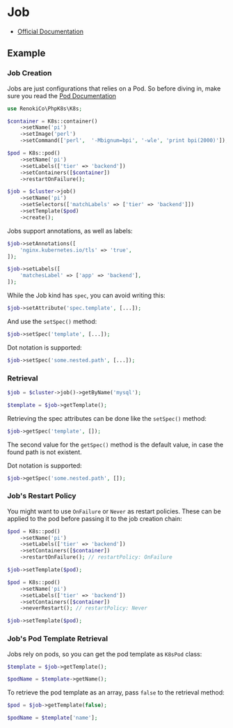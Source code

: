 # Job

- [Official Documentation](https://kubernetes.io/docs/concepts/workloads/controllers/job/)

## Example

### Job Creation

Jobs are just configurations that relies on a Pod. So before diving in, make sure you read the [Pod Documentation](Pod.md)

```php
use RenokiCo\PhpK8s\K8s;

$container = K8s::container()
    ->setName('pi')
    ->setImage('perl')
    ->setCommand(['perl',  '-Mbignum=bpi', '-wle', 'print bpi(2000)']);

$pod = K8s::pod()
    ->setName('pi')
    ->setLabels(['tier' => 'backend'])
    ->setContainers([$container])
    ->restartOnFailure();

$job = $cluster->job()
    ->setName('pi')
    ->setSelectors(['matchLabels' => ['tier' => 'backend']])
    ->setTemplate($pod)
    ->create();
```

Jobs support annotations, as well as labels:

```php
$job->setAnnotations([
    'nginx.kubernetes.io/tls' => 'true',
]);
```

```php
$job->setLabels([
    'matchesLabel' => ['app' => 'backend'],
]);
```

While the Job kind has `spec`, you can avoid writing this:

```php
$job->setAttribute('spec.template', [...]);
```

And use the `setSpec()` method:

```php
$job->setSpec('template', [...]);
```

Dot notation is supported:

```php
$job->setSpec('some.nested.path', [...]);
```

### Retrieval

```php
$job = $cluster->job()->getByName('mysql');

$template = $job->getTemplate();
```

Retrieving the spec attributes can be done like the `setSpec()` method:

```php
$job->getSpec('template', []);
```

The second value for the `getSpec()` method is the default value, in case the found path is not existent.

Dot notation is supported:

```php
$job->getSpec('some.nested.path', []);
```

### Job's Restart Policy

You might want to use `OnFailure` or `Never` as restart policies. These can be applied to the pod before passing it
to the job creation chain:

```php
$pod = K8s::pod()
    ->setName('pi')
    ->setLabels(['tier' => 'backend'])
    ->setContainers([$container])
    ->restartOnFailure(); // restartPolicy: OnFailure

$job->setTemplate($pod);
```

```php
$pod = K8s::pod()
    ->setName('pi')
    ->setLabels(['tier' => 'backend'])
    ->setContainers([$container])
    ->neverRestart(); // restartPolicy: Never

$job->setTemplate($pod);
```

### Job's Pod Template Retrieval

Jobs rely on pods, so you can get the pod template as `K8sPod` class:

```php
$template = $job->getTemplate();

$podName = $template->getName();
```

To retrieve the pod template as an array, pass `false` to the retrieval method:

```php
$pod = $job->getTemplate(false);

$podName = $template['name'];
```

